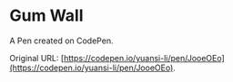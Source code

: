 # Gum Wall

A Pen created on CodePen.

Original URL: [https://codepen.io/yuansi-li/pen/JooeOEo](https://codepen.io/yuansi-li/pen/JooeOEo).

